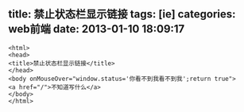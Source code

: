 title: 禁止状态栏显示链接
tags: [ie]
categories: web前端
date: 2013-01-10 18:09:17
---

```
<html>
<head>
<title>禁止状态栏显示链接</title>
</head>
<body onMouseOver="window.status='你看不到我看不到我';return true">
<a href="/">不知道写什么</a>
</body>
</html>
```
